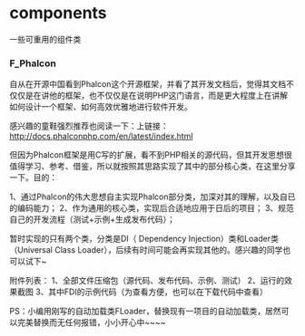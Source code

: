 components
==========

一些可重用的组件类

<h3>F_Phalcon</h3>
自从在开源中国看到Phalcon这个开源框架，并看了其开发文档后，觉得其文档不仅仅是在讲他的框架，也不仅仅是在说明PHP这门语言，而是更大程度上在讲解如何设计一个框架、如何高效优雅地进行软件开发。

感兴趣的童鞋强烈推荐也阅读一下：上链接：http://docs.phalconphp.com/en/latest/index.html

但因为Phalcon框架是用C写的扩展，看不到PHP相关的源代码，但其开发思想很值得学习、参考、借鉴，所以就按照其思路实现了其中的部分核心类，在这里分享一下。目的：

1、通过Phalcon的伟大思想自主实现Phalcon部分类，加深对其的理解，以及自已的编码能力；
2、作为通用的核心类，实现后合适地应用于日后的项目；
3、规范自己的开发流程（测试+示例+生成发布代码）；

暂时实现的只有两个类，分类是DI（ Dependency Injection）类和Loader类（Universal Class Loader），后续有时间可能会再实现其他的。感兴趣的同学也可以试下~

附件列表：
1、全部文件压缩包（源代码、发布代码、示例、测试）
2、运行的效果截图
3、其中FDI的示例代码（为查看方便，也可以在下载代码中查看）

PS：小编用刚写的自动加载类FLoader，替换现有一项目的自动加载类，居然可以完美替换而无任何报错，小小开心中~~~~

